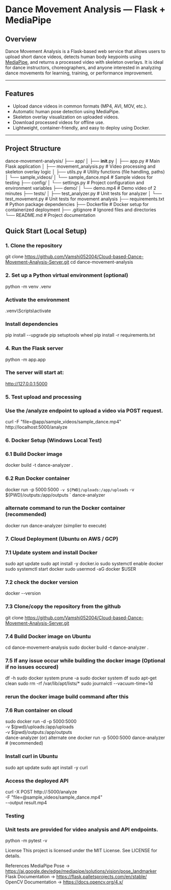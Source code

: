 # Dance Movement Analysis — Flask + MediaPipe

## Overview
Dance Movement Analysis is a Flask-based web service that allows users to upload short dance videos, detects human body keypoints using [MediaPipe](https://mediapipe.dev/), and returns a processed video with skeleton overlays. It is ideal for dance instructors, choreographers, and anyone interested in analyzing dance movements for learning, training, or performance improvement.

---

## Features
- Upload dance videos in common formats (MP4, AVI, MOV, etc.).
- Automatic human pose detection using MediaPipe.
- Skeleton overlay visualization on uploaded videos.
- Download processed videos for offline use.
- Lightweight, container-friendly, and easy to deploy using Docker.

---

## Project Structure
dance-movement-analysis/
├── app/
│   ├── __init__.py
│   ├── app.py                 # Main Flask application
│   ├── movement_analysis.py   # Video processing and skeleton overlay logic
│   ├── utils.py               # Utility functions (file handling, paths)
│   └── sample_videos/
│       └── sample_dance.mp4   # Sample videos for testing
├── config/
│   └── settings.py            # Project configuration and environment variables
├── demo/
│   └── demo.mp4               # Demo video of 2 minutes
├── tests/
│   ├── test_analyzer.py       # Unit tests for analyzer
│   └── test_movement.py       # Unit tests for movement analysis
├── requirements.txt           # Python package dependencies
├── Dockerfile                 # Docker setup for containerized deployment
├── .gitignore                 # Ignored files and directories
└── README.md                  # Project documentation

## Quick Start (Local Setup)

### 1. Clone the repository
git clone https://github.com/Vamshi052004/Cloud-based-Dance-Movement-Analysis-Server.git
cd dance-movement-analysis

### 2. Set up a Python virtual environment (optional)
python -m venv .venv
### Activate the environment
.venv\Scripts\activate 

### Install dependencies
pip install --upgrade pip setuptools wheel
pip install -r requirements.txt

### 4. Run the Flask server
python -m app.app
### The server will start at:
http://127.0.0.1:5000

### 5. Test upload and processing
### Use the /analyze endpoint to upload a video via POST request.
curl -F "file=@app/sample_videos/sample_dance.mp4" http://localhost:5000/analyze

### 6. Docker Setup (Windows Local Test)
### 6.1 Build Docker image
docker build -t dance-analyzer .

### 6.2 Run Docker container
docker run -p 5000:5000 `
-v ${PWD}/uploads:/app/uploads `
-v ${PWD}/outputs:/app/outputs `
  dance-analyzer
### alternate command to run the Docker container (recommended)
docker run dance-analyzer (simplier to execute)

### 7. Cloud Deployment (Ubuntu on AWS / GCP)
### 7.1 Update system and install Docker
sudo apt update
sudo apt install -y docker.io
sudo systemctl enable docker
sudo systemctl start docker
sudo usermod -aG docker $USER

### 7.2 check the docker version
docker --version

### 7.3 Clone/copy the repository from the github
git clone https://github.com/Vamshi052004/Cloud-based-Dance-Movement-Analysis-Server.git

### 7.4 Build Docker image on Ubuntu
cd dance-movement-analysis
sudo docker build -t dance-analyzer .

### 7.5 If any issue occur while building the docker image (Optional if no issues occured)
df -h
sudo docker system prune -a
sudo docker system df
sudo apt-get clean
sudo rm -rf /var/lib/apt/lists/*
sudo journalctl --vacuum-time=1d
### rerun the docker image build command after this


### 7.6 Run container on cloud
sudo docker run -d -p 5000:5000 \
  -v $(pwd)/uploads:/app/uploads \
  -v $(pwd)/outputs:/app/outputs \
  dance-analyzer
(or) alternate one
docker run -p 5000:5000 dance-analyzer # (recommended)

### Install curl in Ubuntu
sudo apt update
sudo apt install -y curl

### Access the deployed API
curl -X POST http://<EC2-IP>:5000/analyze \
  -F "file=@sample_videos/sample_dance.mp4" \
  --output result.mp4

### Testing
### Unit tests are provided for video analysis and API endpoints.
python -m pytest -v


License
This project is licensed under the MIT License. See LICENSE for details.

References
MediaPipe Pose -> https://ai.google.dev/edge/mediapipe/solutions/vision/pose_landmarker
Flask Documentation -> https://flask.palletsprojects.com/en/stable/
OpenCV Documentation -> https://docs.opencv.org/4.x/
